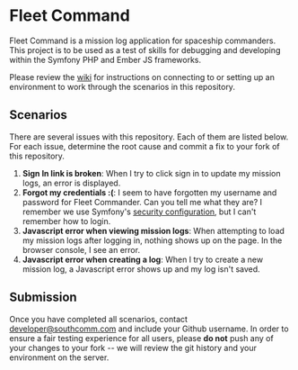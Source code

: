 Fleet Command
==========

Fleet Command is a mission log application for spaceship commanders. This project is to be used as a test of skills for debugging and developing within the Symfony PHP and Ember JS frameworks.

Please review the [wiki](https://github.com/cygnusb2b/fleet-command/wiki) for instructions on connecting to or setting up an environment to work through the scenarios in this repository.
  
## Scenarios
There are several issues with this repository. Each of them are listed below. For each issue, determine the root cause and commit a fix to your fork of this repository.

1. **Sign In link is broken**: When I try to click sign in to update my mission logs, an error is displayed.
2. **Forgot my credentials :(**: I seem to have forgotten my username and password for Fleet Commander. Can you tell me what they are? I remember we use Symfony's [security configuration](http://symfony.com/doc/current/book/security.html), but I can't remember how to login.
3. **Javascript error when viewing mission logs**: When attempting to load my mission logs after logging in, nothing shows up on the page. In the browser console, I see an error.
4. **Javascript error when creating a log**: When I try to create a new mission log, a Javascript error shows up and my log isn't saved.

## Submission
Once you have completed all scenarios, contact developer@southcomm.com and include your Github username. In order to ensure a fair testing experience for all users, please **do not** push any of your changes to your fork -- we will review the git history and your environment on the server.
